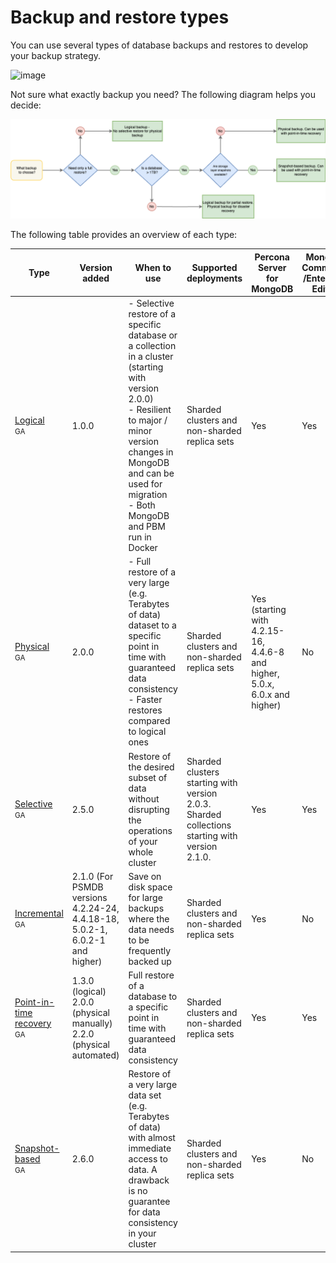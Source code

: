 # Backup and restore types

You can use several types of database backups and restores to develop your backup strategy. 

![image](../_images/backups-infographic.png)

Not sure what exactly backup you need? The following diagram helps you decide:

![image](../_images/backup-matrix.png)

The following table provides an overview of each type:

| Type           | Version added |  When to use | Supported deployments | Percona Server for MongoDB | MongoDB Community /Enterprise Edition |
| ---------------| ------------ | ----------------------| ------------------ | ---------------------------------------| ----------| 
| [Logical](logical.md) <br><small>GA</small>|  1.0.0 | - Selective restore of a specific database or a collection in a cluster (starting with version 2.0.0) <br> - Resilient to major / minor version changes in MongoDB and can be used for migration <br> - Both MongoDB and PBM run in Docker| Sharded clusters and non-sharded replica sets | Yes | Yes | 
| [Physical](physical.md) <br><small>GA</small> |  2.0.0  | - Full restore of a very large (e.g. Terabytes of data) dataset to a specific point in time with guaranteed data consistency <br> - Faster restores compared to logical ones | Sharded clusters and non-sharded replica sets | Yes (starting with 4.2.15-16, 4.4.6-8 and higher, 5.0.x, 6.0.x and higher) | No | 
| [Selective](selective-backup.md) <br><small>GA</small> | 2.5.0  | Restore of the desired subset of data without disrupting the operations of your whole cluster| Sharded clusters starting with version 2.0.3. Sharded collections starting with version 2.1.0. | Yes | Yes | 
| [Incremental](incremental-backup.md) <br><small>GA</small> | 2.1.0 (For PSMDB versions 4.2.24-24, 4.4.18-18, 5.0.2-1, 6.0.2-1 and higher) | Save on disk space for large backups where the data needs to be frequently backed up | Sharded clusters and non-sharded replica sets | Yes  | No |  
| [Point-in-time recovery](point-in-time-recovery.md) <br><small>GA</small> | 1.3.0 (logical) <br> 2.0.0 (physical manually) <br> 2.2.0 (physical automated)  | Full restore of a database to a specific point in time with guaranteed data consistency | Sharded clusters and non-sharded replica sets | Yes | Yes |
| [Snapshot-based](snapshots.md) <br><small>GA</small> | 2.6.0 | Restore of a very  large data set (e.g. Terabytes of data) with almost immediate access to data. A drawback is no guarantee for data consistency in your cluster | Sharded clusters and non-sharded replica sets | Yes | No | 



